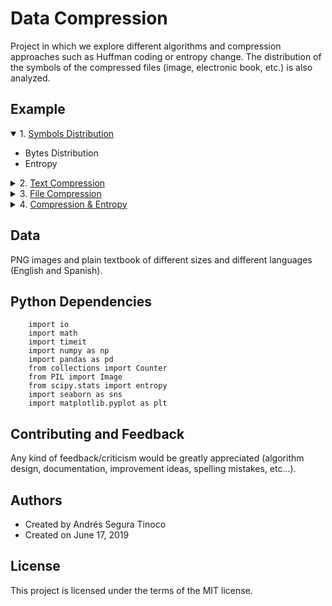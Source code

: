 # Data Compression
Project in which we explore different algorithms and compression approaches such as Huffman coding or entropy change. The distribution of the symbols of the compressed files (image, electronic book, etc.) is also analyzed.

## Example
<details open>
<summary>1. <a href="https://ansegura7.github.io/DataCompression/pages/SymbolsDistribution.html" >Symbols Distribution</a></summary>
<ul>
	<li>Bytes Distribution</li>
	<li>Entropy</li>
</ul>
</details>
<details>
<summary>2. <a href="https://ansegura7.github.io/DataCompression/pages/TextCompression.html" >Text Compression</a></summary>
<ul>
	<li>NPL Preprocessing Approach</li>
    <li>Semantic Compression</li>
    <li>Decompression and Validation</li>
</ul>
</details>
<details>
<summary>3. <a href="https://ansegura7.github.io/DataCompression/pages/HuffmanCode.html" >File Compression</a></summary>
<ul>
	<li>Huffman Code from Scratch</li>
	<li>Compress Image with Huffman Code</li>
	<li>Compress Text file with Huffman Code</li>
	<li>Decompress file with Huffman Code</li>
</ul>
</details>
<details>
<summary>4. <a href="https://ansegura7.github.io/DataCompression/pages/CompressionAndEntropy.html" >Compression & Entropy</a></summary>
<ul>
	<li>Compression with current Entropy</li>
	<li>Changing Entropy for higher Compression</li>
	<li>Restoring Entropy to Decompression</li>
</ul>
</details>

## Data
PNG images and plain textbook of different sizes and different languages (English and Spanish).

## Python Dependencies
```
    import io
    import math
    import timeit
    import numpy as np
    import pandas as pd
    from collections import Counter
    from PIL import Image
    from scipy.stats import entropy
    import seaborn as sns
    import matplotlib.pyplot as plt
```

## Contributing and Feedback
Any kind of feedback/criticism would be greatly appreciated (algorithm design, documentation, improvement ideas, spelling mistakes, etc...).

## Authors
- Created by Andrés Segura Tinoco
- Created on June 17, 2019

## License
This project is licensed under the terms of the MIT license.
